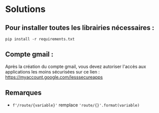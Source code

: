 # Solutions 

## Pour installer toutes les librairies nécessaires :

```
pip install -r requirements.txt
```

## Compte gmail :

Après la création du compte gmail, vous devez autoriser l'accès aux applications les moins sécurisées sur ce lien :
https://myaccount.google.com/lesssecureapps



## Remarques

- `f'/route/{variable}'` remplace `'route/{}'.format(variable)`